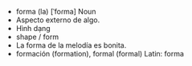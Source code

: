 - forma (la)	[ˈfoɾma]	Noun
- Aspecto externo de algo.
- Hình dạng
- shape / form
- La forma de la melodía es bonita.
- formación (formation), formal (formal)	Latin: forma